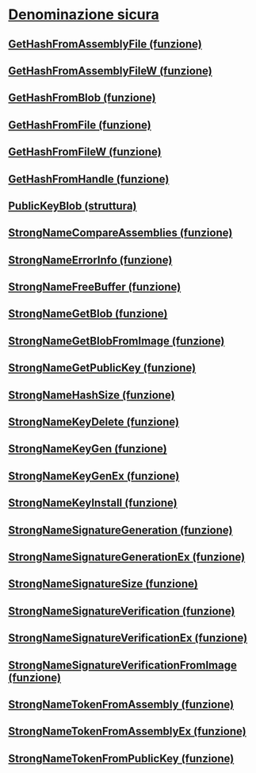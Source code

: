 # [Denominazione sicura](index.md)
## [GetHashFromAssemblyFile (funzione)](gethashfromassemblyfile-function.md)
## [GetHashFromAssemblyFileW (funzione)](gethashfromassemblyfilew-function.md)
## [GetHashFromBlob (funzione)](gethashfromblob-function.md)
## [GetHashFromFile (funzione)](gethashfromfile-function.md)
## [GetHashFromFileW (funzione)](gethashfromfilew-function.md)
## [GetHashFromHandle (funzione)](gethashfromhandle-function.md)
## [PublicKeyBlob (struttura)](publickeyblob-structure.md)
## [StrongNameCompareAssemblies (funzione)](strongnamecompareassemblies-function.md)
## [StrongNameErrorInfo (funzione)](strongnameerrorinfo-function.md)
## [StrongNameFreeBuffer (funzione)](strongnamefreebuffer-function.md)
## [StrongNameGetBlob (funzione)](strongnamegetblob-function.md)
## [StrongNameGetBlobFromImage (funzione)](strongnamegetblobfromimage-function.md)
## [StrongNameGetPublicKey (funzione)](strongnamegetpublickey-function.md)
## [StrongNameHashSize (funzione)](strongnamehashsize-function.md)
## [StrongNameKeyDelete (funzione)](strongnamekeydelete-function.md)
## [StrongNameKeyGen (funzione)](strongnamekeygen-function.md)
## [StrongNameKeyGenEx (funzione)](strongnamekeygenex-function.md)
## [StrongNameKeyInstall (funzione)](strongnamekeyinstall-function.md)
## [StrongNameSignatureGeneration (funzione)](strongnamesignaturegeneration-function.md)
## [StrongNameSignatureGenerationEx (funzione)](strongnamesignaturegenerationex-function.md)
## [StrongNameSignatureSize (funzione)](strongnamesignaturesize-function.md)
## [StrongNameSignatureVerification (funzione)](strongnamesignatureverification-function.md)
## [StrongNameSignatureVerificationEx (funzione)](strongnamesignatureverificationex-function.md)
## [StrongNameSignatureVerificationFromImage (funzione)](strongnamesignatureverificationfromimage-function.md)
## [StrongNameTokenFromAssembly (funzione)](strongnametokenfromassembly-function.md)
## [StrongNameTokenFromAssemblyEx (funzione)](strongnametokenfromassemblyex-function.md)
## [StrongNameTokenFromPublicKey (funzione)](strongnametokenfrompublickey-function.md)
